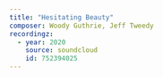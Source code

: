 ```yaml
---
title: "Hesitating Beauty"
composer: Woody Guthrie, Jeff Tweedy
recordingz:
  - year: 2020
    source: soundcloud
    id: 752394025
---
```

